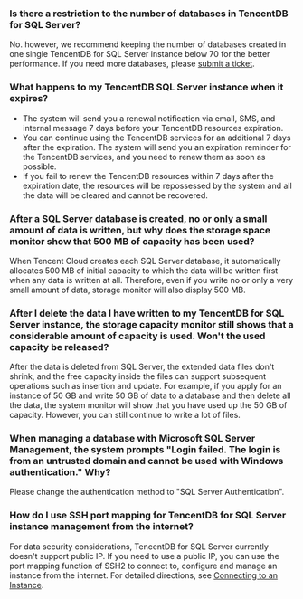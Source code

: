 
### Is there a restriction to the number of databases in TencentDB for SQL Server?
No. however, we recommend keeping the number of databases created in one single TencentDB for SQL Server instance below 70 for the better performance. If you need more databases, please [submit a ticket](https://console.cloud.tencent.com/workorder/category).

### What happens to my TencentDB SQL Server instance when it expires?
- The system will send you a renewal notification via email, SMS, and internal message 7 days before your TencentDB resources expiration.
- You can continue using the TencentDB services for an additional 7 days after the expiration. The system will send you an expiration reminder for the TencentDB services, and you need to renew them as soon as possible.
- If you fail to renew the TencentDB resources within 7 days after the expiration date, the resources will be repossessed by the system and all the data will be cleared and cannot be recovered.

### After a SQL Server database is created, no or only a small amount of data is written, but why does the storage space monitor show that 500 MB of capacity has been used?
When Tencent Cloud creates each SQL Server database, it automatically allocates 500 MB of initial capacity to which the data will be written first when any data is written at all.
Therefore, even if you write no or only a very small amount of data, storage monitor will also display 500 MB.

### After I delete the data I have written to my TencentDB for SQL Server instance, the storage capacity monitor still shows that a considerable amount of capacity is used. Won't the used capacity be released?
After the data is deleted from SQL Server, the extended data files don't shrink, and the free capacity inside the files can support subsequent operations such as insertion and update.
For example, if you apply for an instance of 50 GB and write 50 GB of data to a database and then delete all the data, the system monitor will show that you have used up the 50 GB of capacity. However, you can still continue to write a lot of files.

### When managing a database with Microsoft SQL Server Management, the system prompts "Login failed. The login is from an untrusted domain and cannot be used with Windows authentication." Why?
Please change the authentication method to "SQL Server Authentication".

### How do I use SSH port mapping for TencentDB for SQL Server instance management from the internet?
For data security considerations, TencentDB for SQL Server currently doesn't support public IP. If you need to use a public IP, you can use the port mapping function of SSH2 to connect to, configure and manage an instance from the internet. For detailed directions, see [Connecting to an Instance](https://cloud.tencent.com/document/product/238/11627#.E4.BA.8C.E3.80.81.E8.BF.9E.E6.8E.A5-sql-server-.E4.BA.91.E6.95.B0.E6.8D.AE.E5.BA.93.E5.AE.9E.E4.BE.8B.EF.BC.88.E6.9C.AC.E5.9C.B0.E7.AB.AF.EF.BC.89).














